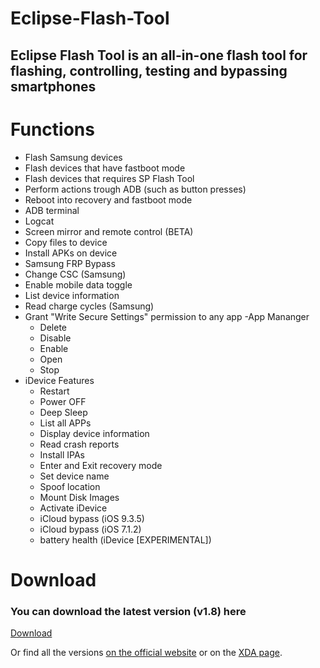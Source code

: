 # Eclipse-Flash-Tool
## Eclipse Flash Tool is an all-in-one flash tool for flashing, controlling, testing and bypassing smartphones


# Functions

- Flash Samsung devices
- Flash devices that have fastboot mode
- Flash devices that requires SP Flash Tool
- Perform actions trough ADB (such as button presses)
- Reboot into recovery and fastboot mode
- ADB terminal
- Logcat
- Screen mirror and remote control (BETA)
- Copy files to device
- Install APKs on device
- Samsung FRP Bypass
- Change CSC (Samsung)
- Enable mobile data toggle
- List device information
- Read charge cycles (Samsung)
- Grant "Write Secure Settings" permission to any app
-App Mananger
	- Delete
	- Disable
	- Enable
	- Open
	- Stop
- iDevice Features
   - Restart
   - Power OFF
   - Deep Sleep
   - List all APPs
   - Display device information
   - Read crash reports
   - Install IPAs
   - Enter and Exit recovery mode
   - Set device name
   - Spoof location
   - Mount Disk Images
   - Activate iDevice
   - iCloud bypass (iOS 9.3.5)
   - iCloud bypass (iOS 7.1.2)
   - battery health (iDevice [EXPERIMENTAL])

# Download
### You can download the latest version (v1.8) here

[Download](https://firebasestorage.googleapis.com/v0/b/eclipseflashtool.appspot.com/o/Eclipse%20Flash%20Tool-v1.8.exe?alt=media&token=ca4ee678-8d61-4526-9421-742db5c9767a)

Or find all the versions [on the official website](https://eclipseflashtool.web.app) or on the [XDA page](https://forum.xda-developers.com/t/tool-eclipse-flash-tool-v1-8.4565923/).
